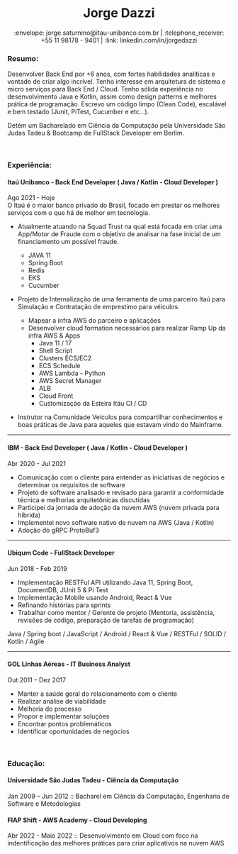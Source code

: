 <div align="center">
  <h1>Jorge Dazzi</h1>
</div>

<div align="center">
 :envelope: jorge.saturnino@itau-unibanco.com.br | :telephone_receiver: +55 11 98178 - 9401 | :link: linkedin.com/in/jorgedazzi 
</div>


### Resumo:


Desenvolver Back End por +6 anos, com fortes habilidades analíticas e vontade de criar algo incrível. Tenho interesse em arquitetura de sistema e micro serviços para Back End / Cloud. Tenho sólida experiência no desenvolvimento Java e Kotlin, assim como design patterns e melhores prática de programação. Escrevo um código limpo (Clean Code), escalável e bem testado (Junit, PiTest, Cucumber e etc...).

Detém um Bacharelado em Ciência da Computação pela Universidade São Judas Tadeu & Bootcamp de FullStack Developer em Berlim.

<br>

### Experiência:

#### Itaú Unibanco - Back End Developer ( Java / Kotlin - Cloud Developer )
Ago 2021 - Hoje<br>
O Itaú é o maior banco privado do Brasil, focado em prestar os melhores serviços com o que há de melhor em tecnologia.

- Atualmente atuando na Squad Trust na qual está focada em criar uma App/Motor de Fraude com o objetivo de analisar na fase inicial de um financiamento um possível fraude.
  - JAVA 11
  - Spring Boot
  - Redis
  - EKS
  - Cucumber

- Projeto de Internalização de uma ferramenta de uma parceiro Itaú para Simulação e Contratação de emprestimo para véiculos.
  - Mapear a infra AWS do parceiro e aplicações
  - Desenvolver cloud formation necessários para realizar Ramp Up da infra AWS & Apps
    - Java 11 / 17
    - Shell Script
    - Clusters ECS/EC2
    - ECS Schedule
    - AWS Lambda - Python
    - AWS Secret Manager
    - ALB
    - Cloud Front
    - Customização da Esteira Itáu CI / CD

- Instrutor na Comunidade Veículos para compartilhar conhecimentos e boas práticas de Java para aqueles que estavam vindo do Mainframe.
---
#### IBM - Back End Developer ( Java / Kotlin - Cloud Developer )
Abr 2020 - Jul 2021<br>

- Comunicação com o cliente para entender as iniciativas de negócios e determinar os requisitos de software
- Projeto de software analisado e revisado para garantir a conformidade técnica e melhorias arquitetônicas discutidas
- Participei da jornada de adoção da nuvem AWS (nuvem privada para híbrida)
- Implementei novo software nativo de nuvem na AWS (Java / Kotlin)
- Adoção do gRPC ProtoBuf3

---
#### Ubiqum Code - FullStack Developer
Jun 2018 - Feb 2019<br>
- Implementação RESTFul API utilizando Java 11, Spring Boot, DocumentDB, JUnit 5 & Pi Test
- Implementação Mobile usando Android, React & Vue
- Refinando histórias para sprints
- Trabalhar como mentor / Gerente de projeto (Mentoria, assistência, revisões de código, preparação de tarefas de programação)

Java / Spring boot / JavaScript / Android / React & Vue  / RESTFul / SOLID / Kotlin / Agile

---
#### GOL Linhas Aéreas - IT Business Analyst
Out 2011 – Dez 2017<br>
- Manter a saúde geral do relacionamento com o cliente
- Realizar análise de viabilidade
- Melhoria do processo
- Propor e implementar soluções
- Encontrar pontos problemáticos
- Identificar oportunidades de negócios 

<br>

### Educação:
#### Universidade São Judas Tadeu  - Ciência da Computação
Jan 2009 – Jun 2012 :: 
Bacharel em Ciência da Computação, Engenharia de Software e Metodologias

#### FIAP Shift - AWS Academy - Cloud Developing
Abr 2022 - Maio 2022 :: Desenvolvimento em Cloud com foco na indentificação das melhores práticas para criar aplicativos na nuvem AWS

